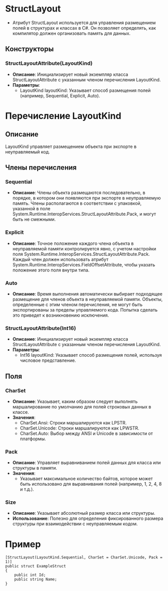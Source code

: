 # StructLayout
- Атрибут StructLayout используется для управления размещением полей в структурах и классах в C#. Он позволяет определять, как компилятор должен организовать память для данных.
## Конструкторы
### StructLayoutAttribute(LayoutKind)
- **Описание**: Инициализирует новый экземпляр класса StructLayoutAttribute с указанным членом перечисления LayoutKind.
- **Параметры**:
  - LayoutKind layoutKind: Указывает способ размещения полей (например, Sequential, Explicit, Auto).
# Перечисление LayoutKind

## Описание
LayoutKind управляет размещением объекта при экспорте в неуправляемый код.

## Члены перечисления

### Sequential
- **Описание**: Члены объекта размещаются последовательно, в порядке, в котором они появляются при экспорте в неуправляемую память. Члены располагаются в соответствии с упаковкой, указанной в поле System.Runtime.InteropServices.StructLayoutAttribute.Pack, и могут быть не смежными.

### Explicit
- **Описание**: Точное положение каждого члена объекта в неуправляемой памяти контролируется явно, с учетом настройки поля System.Runtime.InteropServices.StructLayoutAttribute.Pack. Каждый член должен использовать атрибут System.Runtime.InteropServices.FieldOffsetAttribute, чтобы указать положение этого поля внутри типа.

### Auto
- **Описание**: Время выполнения автоматически выбирает подходящее размещение для членов объекта в неуправляемой памяти. Объекты, определенные с этим членом перечисления, не могут быть экспортированы за пределы управляемого кода. Попытка сделать это приведет к возникновению исключения.

### StructLayoutAttribute(Int16)
- **Описание**: Инициализирует новый экземпляр класса StructLayoutAttribute с указанным членом перечисления LayoutKind.
- **Параметры**:
  - Int16 layoutKind: Указывает способ размещения полей, используя числовое представление.

## Поля
### CharSet
- **Описание**: Указывает, каким образом следует выполнять маршалирование по умолчанию для полей строковых данных в классе.
- **Значения**:
  - CharSet.Ansi: Строки маршалируются как LPSTR.
  - CharSet.Unicode: Строки маршалируются как LPWSTR.
  - CharSet.Auto: Выбор между ANSI и Unicode в зависимости от платформы.

### Pack
- **Описание**: Управляет выравниванием полей данных для класса или структуры в памяти.
- **Значения**:
  - Указывает максимальное количество байтов, которое может быть использовано для выравнивания полей (например, 1, 2, 4, 8 и т.д.).

### Size
- **Описание**: Указывает абсолютный размер класса или структуры.
- **Использование**: Полезно для определения фиксированного размера структуры при взаимодействии с неуправляемым кодом.

# Пример
```
[StructLayout(LayoutKind.Sequential, CharSet = CharSet.Unicode, Pack = 1)]
public struct ExampleStruct
{
    public int Id;
    public string Name;
}
```